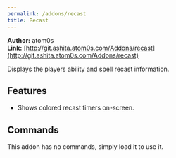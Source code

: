```yaml
---
permalink: /addons/recast
title: Recast
---
```


**Author:** atom0s<br/>
**Link:** [http://git.ashita.atom0s.com/Addons/recast](http://git.ashita.atom0s.com/Addons/recast)

Displays the players ability and spell recast information.

## Features

  * Shows colored recast timers on-screen.

## Commands

This addon has no commands, simply load it to use it.